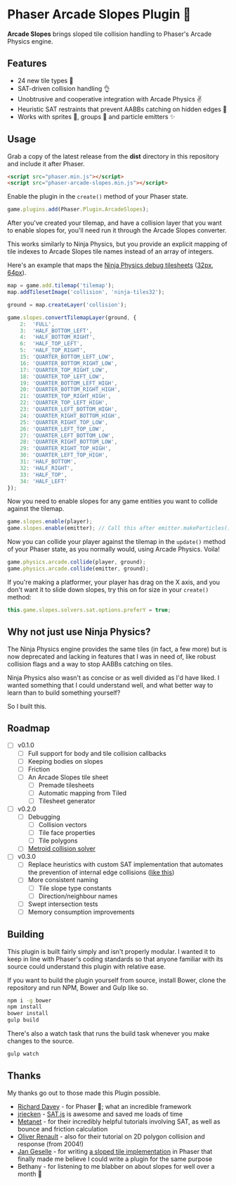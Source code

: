 # Phaser Arcade Slopes Plugin :triangular_ruler:

**Arcade Slopes** brings sloped tile collision handling to Phaser's Arcade
Physics engine.

## Features

- 24 new tile types :tada:
- SAT-driven collision handling :ok_hand:
- Unobtrusive and cooperative integration with Arcade Physics :v:
- Heuristic SAT restraints that prevent AABBs catching on hidden edges :clap:
- Works with sprites :rocket:, groups :busts_in_silhouette: and particle emitters :sparkles:

## Usage

Grab a copy of the latest release from the **dist** directory in this repository
and include it after Phaser.

```html
<script src="phaser.min.js"></script>
<script src="phaser-arcade-slopes.min.js"></script>
```

Enable the plugin in the `create()` method of your Phaser state.

```js
game.plugins.add(Phaser.Plugin.ArcadeSlopes);
```

After you've created your tilemap, and have a collision layer that you want
to enable slopes for, you'll need run it through the Arcade Slopes converter.

This works similarly to Ninja Physics, but you provide an explicit mapping of
tile indexes to Arcade Slopes tile names instead of an array of integers.

Here's an example that maps the
[Ninja Physics debug tilesheets](https://github.com/photonstorm/phaser/tree/v2.4.7/resources/Ninja%20Physics%20Debug%20Tiles) ([32px](https://raw.githubusercontent.com/photonstorm/phaser/v2.4.7/resources/Ninja%20Physics%20Debug%20Tiles/32px/ninja-tiles32.png), [64px](https://raw.githubusercontent.com/photonstorm/phaser/v2.4.7/resources/Ninja%20Physics%20Debug%20Tiles/64px/ninja-tiles64.png)).

```js
map = game.add.tilemap('tilemap');
map.addTilesetImage('collision', 'ninja-tiles32');

ground = map.createLayer('collision');

game.slopes.convertTilemapLayer(ground, {
	2:  'FULL',
	3:  'HALF_BOTTOM_LEFT',
	4:  'HALF_BOTTOM_RIGHT',
	6:  'HALF_TOP_LEFT',
	5:  'HALF_TOP_RIGHT',
	15: 'QUARTER_BOTTOM_LEFT_LOW',
	16: 'QUARTER_BOTTOM_RIGHT_LOW',
	17: 'QUARTER_TOP_RIGHT_LOW',
	18: 'QUARTER_TOP_LEFT_LOW',
	19: 'QUARTER_BOTTOM_LEFT_HIGH',
	20: 'QUARTER_BOTTOM_RIGHT_HIGH',
	21: 'QUARTER_TOP_RIGHT_HIGH',
	22: 'QUARTER_TOP_LEFT_HIGH',
	23: 'QUARTER_LEFT_BOTTOM_HIGH',
	24: 'QUARTER_RIGHT_BOTTOM_HIGH',
	25: 'QUARTER_RIGHT_TOP_LOW',
	26: 'QUARTER_LEFT_TOP_LOW',
	27: 'QUARTER_LEFT_BOTTOM_LOW',
	28: 'QUARTER_RIGHT_BOTTOM_LOW',
	29: 'QUARTER_RIGHT_TOP_HIGH',
	30: 'QUARTER_LEFT_TOP_HIGH',
	31: 'HALF_BOTTOM',
	32: 'HALF_RIGHT',
	33: 'HALF_TOP',
	34: 'HALF_LEFT'
});
```

Now you need to enable slopes for any game entities you want to collide against
the tilemap.

```js
game.slopes.enable(player);
game.slopes.enable(emitter); // Call this after emitter.makeParticles()!
```

Now you can collide your player against the tilemap in the
`update()` method of your Phaser state, as you normally would, using Arcade
Physics. Voila!

```js
game.physics.arcade.collide(player, ground);
game.physics.arcade.collide(emitter, ground);
```

If you're making a platformer, your player has drag on the X axis, and you don't
want it to slide down slopes, try this on for size in your `create()` method:

```js
this.game.slopes.solvers.sat.options.preferY = true;
```

## Why not just use Ninja Physics?

The Ninja Physics engine provides the same tiles (in fact, a few more) but is
now deprecated and lacking in features that I was in need of, like robust
collision flags and a way to stop AABBs catching on tiles. 

Ninja Physics also wasn't as concise or as well divided as I'd have liked. I
wanted something that I could understand well, and what better way to learn
than to build something yourself?

So I built this.

## Roadmap

- [ ] v0.1.0
  - [ ] Full support for body and tile collision callbacks
  - [ ] Keeping bodies on slopes
  - [ ] Friction
  - [ ] An Arcade Slopes tile sheet
    - [ ] Premade tilesheets
    - [ ] Automatic mapping from Tiled
    - [ ] Tilesheet generator
- [ ] v0.2.0
  - [ ] Debugging
    - [ ] Collision vectors
    - [ ] Tile face properties
    - [ ] Tile polygons
  - [ ] [Metroid collision solver](https://github.com/geselle-jan/Metroid/commit/9c213e9f5779df1dcd6f7d2bed2a9b676a9e3c6b#diff-467b4e6069f6692511fc5e60f3c426cc)
- [ ] v0.3.0
  - [ ] Replace heuristics with custom SAT implementation that automates the
    prevention of internal edge collisions ([like this](http://www.wildbunny.co.uk/blog/2012/10/31/2d-polygonal-collision-detection-and-internal-edges/comment-page-1/#comment-1978))
  - [ ] More consistent naming
    - [ ] Tile slope type constants
    - [ ] Direction/neighbour names
  - [ ] Swept intersection tests
  - [ ] Memory consumption improvements

## Building

This plugin is built fairly simply and isn't properly modular. I wanted it to
keep in line with Phaser's coding standards so that anyone familiar with its
source could understand this plugin with relative ease.

If you want to build the plugin yourself from source, install Bower, clone the
repository and run NPM, Bower and Gulp like so.

```bash
npm i -g bower
npm install
bower install
gulp build
```

There's also a watch task that runs the build task whenever you make changes
to the source.

```bash
gulp watch
```

## Thanks

My thanks go out to those made this Plugin possible.

- [Richard Davey](https://twitter.com/photonstorm) - for Phaser :rocket:; what
  an incredible framework
- [jriecken](https://github.com/jriecken) - [SAT.js](https://github.com/jriecken/sat-js)
  is awesome and saved me loads of time
- [Metanet](http://www.metanetsoftware.com/) - for their incredibly helpful
  tutorials involving SAT, as well as bounce and friction calculation
- [Oliver Renault](http://elancev.name/oliver/2D%20polygon.htm#tut4) - also for
  their tutorial on 2D polygon collision and response (from 2004!)
- [Jan Geselle](https://github.com/geselle-jan) - for writing [a sloped tile
  implementation](https://github.com/geselle-jan/Metroid/commit/9c213e9f5779df1dcd6f7d2bed2a9b676a9e3c6b#diff-467b4e6069f6692511fc5e60f3c426ccR158)
  in Phaser that finally made me believe I could write a plugin for the same 
  purpose
- Bethany - for listening to me blabber on about slopes for well over a month
  :full_moon_with_face:
